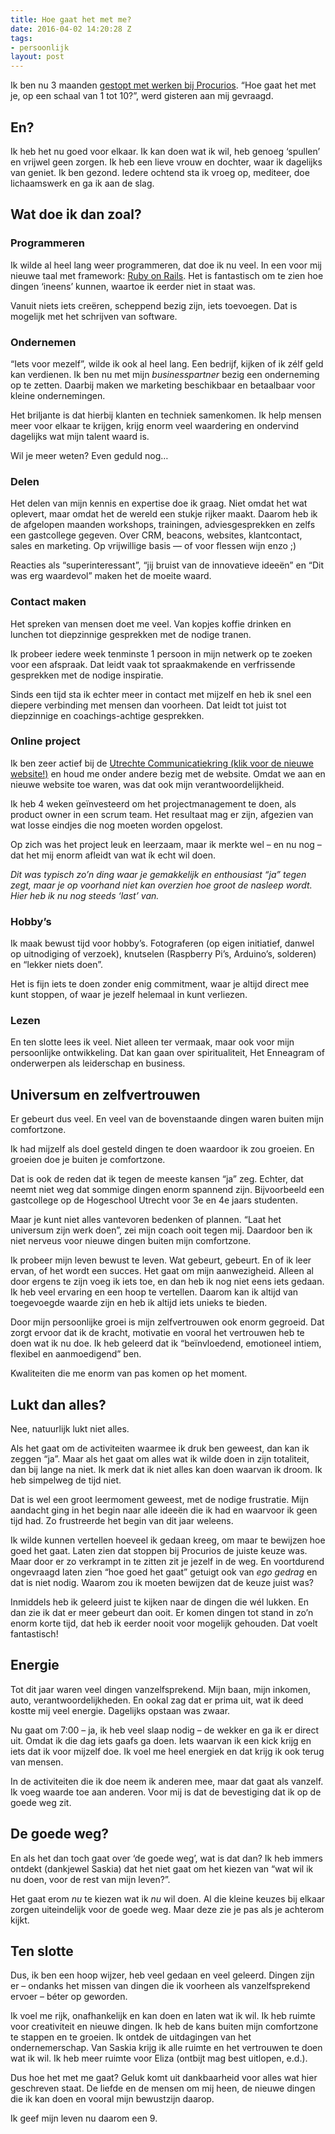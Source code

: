 ```yaml
---
title: Hoe gaat het met me?
date: 2016-04-02 14:20:28 Z
tags:
- persoonlijk
layout: post
---
```


Ik ben nu 3 maanden [gestopt met werken bij Procurios](/ontslag). “Hoe gaat het met je, op een schaal van 1 tot 10?”, werd gisteren aan mij gevraagd.

## En?
Ik heb het nu goed voor elkaar. Ik kan doen wat ik wil, heb genoeg ‘spullen’ en vrijwel geen zorgen. Ik heb een lieve vrouw en dochter, waar ik dagelijks van geniet. Ik ben gezond. Iedere ochtend sta ik vroeg op, mediteer, doe lichaamswerk en ga ik aan de slag.

## Wat doe ik dan zoal?
### Programmeren
Ik wilde al heel lang weer programmeren, dat doe ik nu veel. In een voor mij nieuwe taal met framework: [Ruby on Rails](http://rubyonrails.org/). Het is fantastisch om te zien hoe dingen ‘ineens’ kunnen, waartoe ik eerder niet in staat was.

Vanuit niets iets creëren, scheppend bezig zijn, iets toevoegen. Dat is mogelijk met het schrijven van software.

### Ondernemen
“Iets voor mezelf”, wilde ik ook al heel lang. Een bedrijf, kijken of ik zélf geld kan verdienen. Ik ben nu met mijn *businesspartner* bezig een onderneming op te zetten. Daarbij maken we marketing beschikbaar en betaalbaar voor kleine ondernemingen.

Het briljante is dat hierbij klanten en techniek samenkomen. Ik help mensen meer voor elkaar te krijgen, krijg enorm veel waardering en ondervind dagelijks wat mijn talent waard is.

Wil je meer weten? Even geduld nog…

### Delen
Het delen van mijn kennis en expertise doe ik graag. Niet omdat het wat oplevert, maar omdat het de wereld een stukje rijker maakt. Daarom heb ik de afgelopen maanden workshops, trainingen, adviesgesprekken en zelfs een gastcollege gegeven. Over CRM, beacons, websites, klantcontact, sales en marketing. Op vrijwillige basis — of voor flessen wijn enzo ;)

Reacties als “superinteressant”, “jij bruist van de innovatieve ideeën” en “Dit was erg waardevol” maken het de moeite waard.

### Contact maken
Het spreken van mensen doet me veel. Van kopjes koffie drinken en lunchen tot diepzinnige gesprekken met de nodige tranen.

Ik probeer iedere week tenminste 1 persoon in mijn netwerk op te zoeken voor een afspraak. Dat leidt vaak tot spraakmakende en verfrissende gesprekken met de nodige inspiratie.

Sinds een tijd sta ik echter meer in contact met mijzelf en heb ik snel een diepere verbinding met mensen dan voorheen. Dat leidt tot juist tot diepzinnige en coachings-achtige gesprekken.

### Online project
Ik ben zeer actief bij de [Utrechte Communicatiekring (klik voor de nieuwe website!)](http://www.communicatiekring.nl/) en houd me onder andere bezig met de website. Omdat we aan en nieuwe website toe waren, was dat ook mijn verantwoordelijkheid.

Ik heb 4 weken geïnvesteerd om het projectmanagement te doen, als product owner in een scrum team. Het resultaat mag er zijn, afgezien van wat losse eindjes die nog moeten worden opgelost.

Op zich was het project leuk en leerzaam, maar ik merkte wel – en nu nog – dat het mij enorm afleidt van wat ík echt wil doen. 

*Dit was typisch zo’n ding waar je gemakkelijk en enthousiast “ja” tegen zegt, maar je op voorhand niet kan overzien hoe groot de nasleep wordt. Hier heb ik nu nog steeds ‘last’ van.*

### Hobby’s
Ik maak bewust tijd voor hobby’s. Fotograferen (op eigen initiatief, danwel op uitnodiging of verzoek), knutselen (Raspberry Pi’s, Arduino’s, solderen) en “lekker niets doen”.

Het is fijn iets te doen zonder enig commitment, waar je altijd direct mee kunt stoppen, of waar je jezelf helemaal in kunt verliezen.

### Lezen
En ten slotte lees ik veel. Niet alleen ter vermaak, maar ook voor mijn persoonlijke ontwikkeling. Dat kan gaan over spiritualiteit, Het Enneagram of onderwerpen als leiderschap en business.

## Universum en zelfvertrouwen
Er gebeurt dus veel. En veel van de bovenstaande dingen waren buiten mijn comfortzone.

Ik had mijzelf als doel gesteld dingen te doen waardoor ik zou groeien. En groeien doe je buiten je comfortzone.

Dat is ook de reden dat ik tegen de meeste kansen “ja” zeg. Echter, dat neemt niet weg dat sommige dingen enorm spannend zijn. Bijvoorbeeld een gastcollege op de Hogeschool Utrecht voor 3e en 4e jaars studenten.

Maar je kunt niet alles vantevoren bedenken of plannen. “Laat het universum zijn werk doen”, zei mijn coach ooit tegen mij. Daardoor ben ik niet nerveus voor nieuwe dingen buiten mijn comfortzone.

Ik probeer mijn leven bewust te leven. Wat gebeurt, gebeurt. En of ik leer ervan, of het wordt een succes. Het gaat om mijn aanwezigheid. Alleen al door ergens te zijn voeg ik iets toe, en dan heb ik nog niet eens iets gedaan. Ik heb veel ervaring en een hoop te vertellen. Daarom kan ik altijd van toegevoegde waarde zijn en heb ik altijd iets unieks te bieden.

Door mijn persoonlijke groei is mijn zelfvertrouwen ook enorm gegroeid. Dat zorgt ervoor dat ik de kracht, motivatie en vooral het vertrouwen heb te doen wat ik nu doe. Ik heb geleerd dat ik “beïnvloedend, emotioneel intiem, flexibel en aanmoedigend” ben. 

Kwaliteiten die me enorm van pas komen op het moment.

## Lukt dan alles?
Nee, natuurlijk lukt niet alles.

Als het gaat om de activiteiten waarmee ik druk ben geweest, dan kan ik zeggen “ja”. Maar als het gaat om alles wat ik wilde doen in zijn totaliteit, dan bij lange na niet. Ik merk dat ik niet alles kan doen waarvan ik droom. Ik heb simpelweg de tijd niet.

Dat is wel een groot leermoment geweest, met de nodige frustratie. Mijn aandacht ging in het begin naar alle ideeën die ik had en waarvoor ik geen tijd had. Zo frustreerde het begin van dit jaar weleens.

Ik wilde kunnen vertellen hoeveel ik gedaan kreeg, om maar te bewijzen hoe goed het gaat. Laten zien dat stoppen bij Procurios de juiste keuze was. Maar door er zo verkrampt in te zitten zit je jezelf in de weg. En voortdurend ongevraagd laten zien “hoe goed het gaat” getuigt ook van *ego gedrag* en dat is niet nodig. Waarom zou ik moeten bewijzen dat de keuze juist was?

Inmiddels heb ik geleerd juist te kijken naar de dingen die wél lukken. En dan zie ik dat er meer gebeurt dan ooit. Er komen dingen tot stand in zo’n enorm korte tijd, dat heb ik eerder nooit voor mogelijk gehouden. Dat voelt fantastisch!

## Energie
Tot dit jaar waren veel dingen vanzelfsprekend. Mijn baan, mijn inkomen, auto, verantwoordelijkheden. En ookal zag dat er prima uit, wat ik deed kostte mij veel energie. Dagelijks opstaan was zwaar.

Nu gaat om 7:00 – ja, ik heb veel slaap nodig – de wekker en ga ik er direct uit. Omdat ik die dag iets gaafs ga doen. Iets waarvan ik een kick krijg en iets dat ik voor mijzelf doe. Ik voel me heel energiek en dat krijg ik ook terug van mensen.

In de activiteiten die ik doe neem ik anderen mee, maar dat gaat  als vanzelf. Ik voeg waarde toe aan anderen. Voor mij is dat de bevestiging dat ik op de goede weg zit.

## De goede weg?
En als het dan toch gaat over ‘de goede weg’, wat is dat dan? Ik heb immers ontdekt (dankjewel Saskia) dat het niet gaat om het kiezen van “wat wil ik nu doen, voor de rest van mijn leven?”. 

Het gaat erom *nu* te kiezen wat ik *nu* wil doen. Al die kleine keuzes bij elkaar zorgen uiteindelijk voor de goede weg. Maar deze zie je pas als je achterom kijkt.

## Ten slotte
Dus, ik ben een hoop wijzer, heb veel gedaan en veel geleerd. Dingen zijn er – ondanks het missen van dingen die ik voorheen als vanzelfsprekend ervoer – béter op geworden.

Ik voel me rijk, onafhankelijk en kan doen en laten wat ik wil. Ik heb ruimte voor creativiteit en nieuwe dingen. Ik heb de kans buiten mijn comfortzone te stappen en te groeien. Ik ontdek de uitdagingen van het ondernemerschap. Van Saskia krijg ik alle ruimte en het vertrouwen te doen wat ik wil. Ik heb meer ruimte voor Eliza (ontbijt mag best uitlopen, e.d.).

Dus hoe het met me gaat? Geluk komt uit dankbaarheid voor alles wat hier geschreven staat. De liefde en de mensen om mij heen, de nieuwe dingen die ik kan doen en vooral mijn bewustzijn daarop. 

Ik geef mijn leven nu daarom een 9.